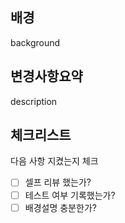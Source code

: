 ## 배경
background
## 변경사항요약
description
## 체크리스트
다음 사항 지켰는지 체크 
- [ ] 셀프 리뷰 했는가?
- [ ] 테스트 여부 기록했는가?
- [ ] 배경설명 충분한가?
